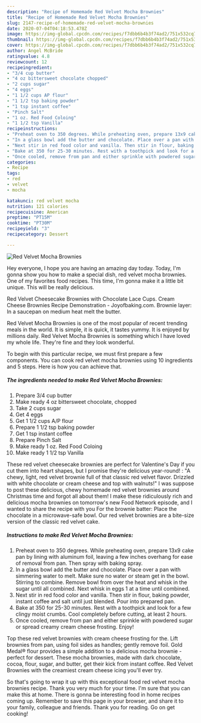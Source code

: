 ```yaml
---
description: "Recipe of Homemade Red Velvet Mocha Brownies"
title: "Recipe of Homemade Red Velvet Mocha Brownies"
slug: 2147-recipe-of-homemade-red-velvet-mocha-brownies
date: 2020-07-04T04:18:53.478Z
image: https://img-global.cpcdn.com/recipes/f7dbb6b4b3f74ad2/751x532cq70/red-velvet-mocha-brownies-recipe-main-photo.jpg
thumbnail: https://img-global.cpcdn.com/recipes/f7dbb6b4b3f74ad2/751x532cq70/red-velvet-mocha-brownies-recipe-main-photo.jpg
cover: https://img-global.cpcdn.com/recipes/f7dbb6b4b3f74ad2/751x532cq70/red-velvet-mocha-brownies-recipe-main-photo.jpg
author: Angel McBride
ratingvalue: 4.8
reviewcount: 12
recipeingredient:
- "3/4 cup butter"
- "4 oz bittersweet chocolate chopped"
- "2 cups sugar"
- "4 eggs"
- "1 1/2 cups AP flour"
- "1 1/2 tsp baking powder"
- "1 tsp instant coffee"
- "Pinch Salt"
- "1 oz. Red Food Coloing"
- "1 1/2 tsp Vanilla"
recipeinstructions:
- "Preheat oven to 350 degrees. While preheating oven, prepare 13x9 cake pan by lining with aluminum foil, leaving a few inches overhang for ease of removal from pan. Then spray with baking spray."
- "In a glass bowl add the butter and chocolate. Place over a pan with simmering water to melt. Make sure no water or steam get in the bowl. Stirring to combine. Remove bowl from over the heat and whisk in the sugar until all combined. Next whisk in eggs 1 at a time until combined."
- "Next stir in red food color and vanilla. Then stir in flour, baking powder, instant coffee and salt until just blended. Pour into prepared pan."
- "Bake at 350 for 25-30 minutes. Rest with a toothpick and look for a few clingy moist crumbs. Cool completely before cutting, at least 2 hours."
- "Once cooled, remove from pan and either sprinkle with powdered sugar or spread creamy cream cheese frosting. Enjoy!"
categories:
- Recipe
tags:
- red
- velvet
- mocha

katakunci: red velvet mocha 
nutrition: 121 calories
recipecuisine: American
preptime: "PT15M"
cooktime: "PT30M"
recipeyield: "3"
recipecategory: Dessert

---
```



![Red Velvet Mocha Brownies](https://img-global.cpcdn.com/recipes/f7dbb6b4b3f74ad2/751x532cq70/red-velvet-mocha-brownies-recipe-main-photo.jpg)

Hey everyone, I hope you are having an amazing day today. Today, I'm gonna show you how to make a special dish, red velvet mocha brownies. One of my favorites food recipes. This time, I'm gonna make it a little bit unique. This will be really delicious.

Red Velvet Cheesecake Brownies with Chocolate Lace Cups. Cream Cheese Brownies Recipe Demonstration - Joyofbaking.com. Brownie layer: In a saucepan on medium heat melt the butter.

Red Velvet Mocha Brownies is one of the most popular of recent trending meals in the world. It is simple, it is quick, it tastes yummy. It is enjoyed by millions daily. Red Velvet Mocha Brownies is something which I have loved my whole life. They're fine and they look wonderful.


To begin with this particular recipe, we must first prepare a few components. You can cook red velvet mocha brownies using 10 ingredients and 5 steps. Here is how you can achieve that.

<!--inarticleads1-->

##### The ingredients needed to make Red Velvet Mocha Brownies:

1. Prepare 3/4 cup butter
1. Make ready 4 oz bittersweet chocolate, chopped
1. Take 2 cups sugar
1. Get 4 eggs
1. Get 1 1/2 cups A/P flour
1. Prepare 1 1/2 tsp baking powder
1. Get 1 tsp instant coffee
1. Prepare Pinch Salt
1. Make ready 1 oz. Red Food Coloing
1. Make ready 1 1/2 tsp Vanilla


These red velvet cheesecake brownies are perfect for Valentine&#39;s Day if you cut them into heart shapes, but I promise they&#39;re delicious year-round! : &#34;A chewy, light, red velvet brownie full of that classic red velvet flavor. Drizzled with white chocolate or cream cheese and top with walnuts!&#34; I was suppose to post these delicious, chewy homemade red velvet brownies around Christmas time and forgot all about them! I make these ridiculously rich and delicious mocha brownies on tomorrow&#39;s new Food Network episode, and I wanted to share the recipe with you For the brownie batter: Place the chocolate in a microwave-safe bowl. Our red velvet brownies are a bite-size version of the classic red velvet cake. 

<!--inarticleads2-->

##### Instructions to make Red Velvet Mocha Brownies:

1. Preheat oven to 350 degrees. While preheating oven, prepare 13x9 cake pan by lining with aluminum foil, leaving a few inches overhang for ease of removal from pan. Then spray with baking spray.
1. In a glass bowl add the butter and chocolate. Place over a pan with simmering water to melt. Make sure no water or steam get in the bowl. Stirring to combine. Remove bowl from over the heat and whisk in the sugar until all combined. Next whisk in eggs 1 at a time until combined.
1. Next stir in red food color and vanilla. Then stir in flour, baking powder, instant coffee and salt until just blended. Pour into prepared pan.
1. Bake at 350 for 25-30 minutes. Rest with a toothpick and look for a few clingy moist crumbs. Cool completely before cutting, at least 2 hours.
1. Once cooled, remove from pan and either sprinkle with powdered sugar or spread creamy cream cheese frosting. Enjoy!


Top these red velvet brownies with cream cheese frosting for the. Lift brownies from pan, using foil sides as handles; gently remove foil. Gold Medal® flour provides a simple addition to a delicious mocha brownie - perfect for dessert. These mocha brownies, made with dark chocolate, cocoa, flour, sugar, and butter, get their kick from instant coffee. Red Velvet Brownies with the creamiest cream cheese icing you&#39;ll ever try. 

So that's going to wrap it up with this exceptional food red velvet mocha brownies recipe. Thank you very much for your time. I'm sure that you can make this at home. There is gonna be interesting food in home recipes coming up. Remember to save this page in your browser, and share it to your family, colleague and friends. Thank you for reading. Go on get cooking!

